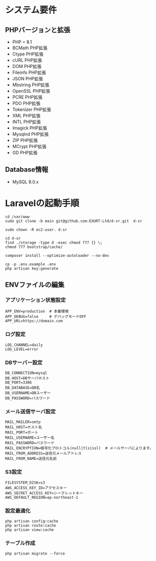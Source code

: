 # システム要件

## PHPバージョンと拡張
- PHP = 8.1
- BCMath PHP拡張
- Ctype PHP拡張
- cURL PHP拡張
- DOM PHP拡張
- Fileinfo PHP拡張
- JSON PHP拡張
- Mbstring PHP拡張
- OpenSSL PHP拡張
- PCRE PHP拡張
- PDO PHP拡張
- Tokenizer PHP拡張
- XML PHP拡張
- INTL PHP拡張
- Imagick PHP拡張
- Mysqlnd PHP拡張
- ZIP PHP拡張
- MCrypt PHP拡張
- GD PHP拡張

## Database情報
- MySQL 8.0.x 


# Laravelの起動手順

```
cd /var/www
sudo git clone -b main git@github.com:EXURT-Ltd/d-sr.git  d-sr
 
sudo chown -R ec2-user. d-sr

cd d-sr
find ./storage -type d -exec chmod 777 {} \;
chmod 777 bootstrap/cache/

composer install --optimize-autoloader --no-dev

cp -p .env.example .env
php artisan key:generate
```

## ENVファイルの編集

### アプリケーション状態設定

```
APP_ENV=production  # 本番環境
APP_DEBUG=false     # デバッグモードOFF
APP_URL=https://domain.com
```

### ログ設定

```
LOG_CHANNEL=daily
LOG_LEVEL=error
```

### DBサーバー設定

```
DB_CONNECTION=mysql
DB_HOST=DBサーバホスト
DB_PORT=3306
DB_DATABASE=DB名
DB_USERNAME=DBユーザー
DB_PASSWORD=パスワード
```

### メール送信サーバ設定
```
MAIL_MAILER=smtp
MAIL_HOST=ホスト名
MAIL_PORT=ポート
MAIL_USERNAME=ユーザー名
MAIL_PASSWORD=パスワード
MAIL_ENCRYPTION=暗号化プロトコル(null|tls|ssl)  # メールサーバによります。
MAIL_FROM_ADDRESS=送信元メールアドレス
MAIL_FROM_NAME=送信元名前
```

### S3設定

```
FILESYSTEM_DISK=s3
AWS_ACCESS_KEY_ID=アクセスキー
AWS_SECRET_ACCESS_KEY=シークレットキー
AWS_DEFAULT_REGION=ap-northeast-1
```

### 設定最適化

```
php artisan config:cache
php artisan route:cache
php artisan view:cache
```
### テーブル作成

```
php artisan migrate --force
```


